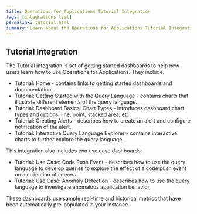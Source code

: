 ```yaml
---
title: Operations for Applications Tutorial Integration
tags: [integrations list]
permalink: tutorial.html
summary: Learn about the Operations for Applications Tutorial Integration.
---
```

## Tutorial Integration

The Tutorial integration is set of getting started dashboards to help new users learn how to use Operations for Applications. They include:

- Tutorial: Home - contains links to getting started dashboards and documentation.
- Tutorial: Getting Started with the Query Language - contains charts that illustrate different elements of the query language.
- Tutorial: Dashboard Basics: Chart Types - introduces dashboard chart types and options: line, point, stacked area, etc.
- Tutorial: Creating Alerts - describes how to create an alert and configure notification of the alert.
- Tutorial: Interactive Query Language Explorer - contains interactive charts to further explore the query language.

This integration also includes two use case dashboards:

- Tutorial: Use Case: Code Push Event - describes how to use the query language to develop queries to explore the effect of a code push event on a collection of servers.
- Tutorial: Use Case: Anomaly Detection - describes how to use the query language to investigate anomalous application behavior.

These dashboards use sample real-time and historical metrics that have been automatically pre-populated in your instance.





